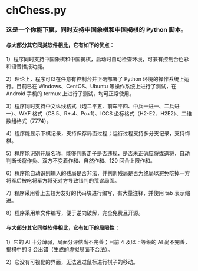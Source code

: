 # chChess.py

### 这是一个你能下赢，同时支持中国象棋和中国揭棋的 Python 脚本。

#### 与大部分其它同类软件相比，它有如下的优点：

1）程序同时支持中国象棋和中国揭棋，启动时自动检查环境，可兼有控制台色彩和语音播报功能。

2）理论上，程序可以在任意有控制台并正确部署了 Python 环境的操作系统上运行。目前已在 Windows、CentOS、Ubuntu 等操作系统上进行了测试，在 Android 手机的 termux 上进行了测试，均可正常使用。

3）程序同时支持中文纵线格式（炮二平五、前车平四、中兵一进一、二兵进一）、WXF 格式（C8.5、R+.4、Pc+1）、ICCS 坐标格式（H2-E2、H2E2）、二维数组格式（7774）。

4）程序能显示下棋记录，支持保存局面过程；运行过程支持多分支记录，支持悔棋。

5）程序能识别开局名称，能够判断走子是否违规，是否未正确应将或送将，自动判断长将作负、双方不变着作和、自然作和、120 回合上限作和。

6）程序能自动识别输入的残局是否非法，并判断残局是否为终局以避免吃掉一方将军后被吃将军方将死对方导致错判的荒谬局面。

7）程序采用看上去较为友好的代码块进行编写，有大量注释，并使用 tab 表示缩进。

8）程序采用单文件编写，便于逆向破解，完全免费且开源。

#### 与大部分其它同类软件相比，它有如下的局限性：

1）它的 AI 十分薄弱，局面分评估尚不完善；目前 4 及以上等级的 AI 尚不完善，揭棋中的 3 会出错（生成的虚拟局面不合法）。

2）它没有可视化的界面，无法通过鼠标进行棋子的移动。
